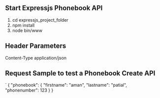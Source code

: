 ## Start Expressjs Phonebook API
1. cd expressjs_project_folder 
2. npm install  
3. node bin/www

## Header Parameters

Content-Type  application/json

## Request Sample to test a Phonebook Create API
`
{
 "phonebook": {
  "firstname": "aman",
  "lastname": "patial",
  "phonenumber": 123
  }
}
